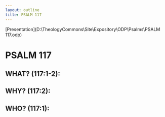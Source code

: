 ```yaml
---
layout: outline
title: PSALM 117
---
```

[Presentation](D:\TheologyCommons\Site\Expository\ODP\Psalms\PSALM 117.odp)
# PSALM 117 
## WHAT? (117:1-2): 
## WHY? (117:2): 
## WHO? (117:1): 
